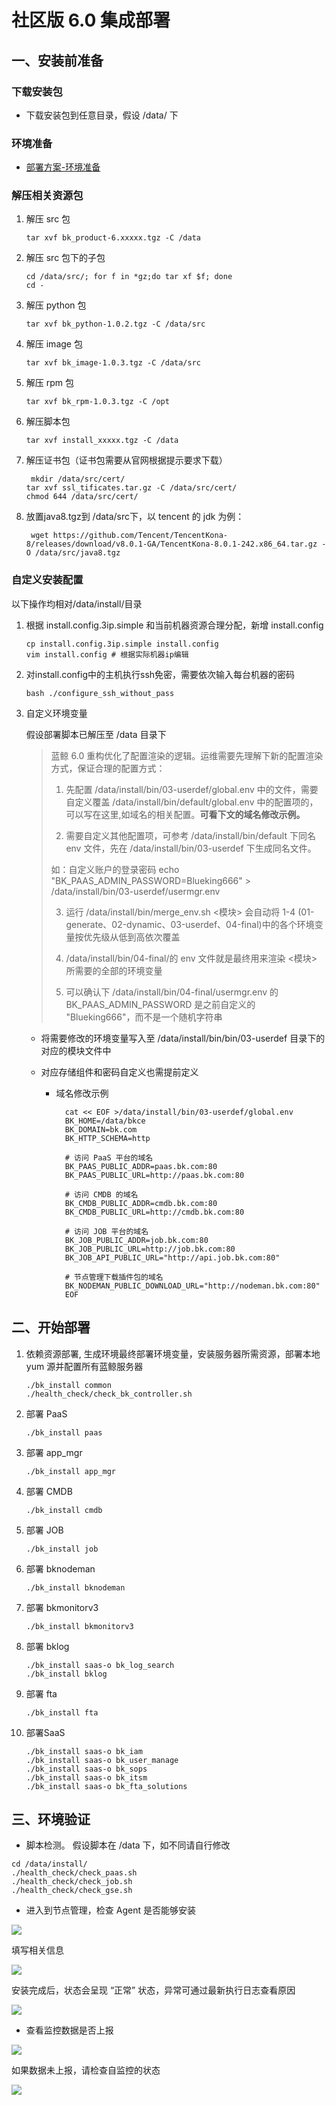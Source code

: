 
# 社区版 6.0 集成部署

## 一、安装前准备

### 下载安装包

- 下载安装包到任意目录，假设 /data/ 下

### 环境准备

- [部署方案-环境准备](https://bk.tencent.com/docs/document/5.1/20/651)

### 解压相关资源包

1. 解压 src 包

   ```shell
   tar xvf bk_product-6.xxxxx.tgz -C /data
   ```

2. 解压 src 包下的子包

   ```shell
   cd /data/src/; for f in *gz;do tar xf $f; done
   cd -
   ```

2. 解压 python 包

   ```shell
   tar xvf bk_python-1.0.2.tgz -C /data/src
   ```

3. 解压 image 包

   ```shell
   tar xvf bk_image-1.0.3.tgz -C /data/src
   ```

4. 解压 rpm 包

   ```shell
   tar xvf bk_rpm-1.0.3.tgz -C /opt
   ```

5. 解压脚本包

   ```shell
   tar xvf install_xxxxx.tgz -C /data
   ```
   
6. 解压证书包（证书包需要从官网根据提示要求下载）

   ```shell
	mkdir /data/src/cert/
   tar xvf ssl_tificates.tar.gz -C /data/src/cert/
   chmod 644 /data/src/cert/
	```

7. 放置java8.tgz到 /data/src下，以 tencent 的 jdk 为例：

    ```shell
     wget https://github.com/Tencent/TencentKona-8/releases/download/v8.0.1-GA/TencentKona-8.0.1-242.x86_64.tar.gz -O /data/src/java8.tgz
    ```

### 自定义安装配置

以下操作均相对/data/install/目录

1. 根据 install.config.3ip.simple 和当前机器资源合理分配，新增 install.config

   ```shell
   cp install.config.3ip.simple install.config
   vim install.config # 根据实际机器ip编辑
   ```

2. 对install.config中的主机执行ssh免密，需要依次输入每台机器的密码

   ```shell
   bash ./configure_ssh_without_pass
   ```

3. 自定义环境变量
   
    假设部署脚本已解压至 /data 目录下
    > 蓝鲸 6.0 重构优化了配置渲染的逻辑。运维需要先理解下新的配置渲染方式，保证合理的配置方式：
    > 1. 先配置 /data/install/bin/03-userdef/global.env 中的文件，需要自定义覆盖 /data/install/bin/default/global.env 中的配置项的，可以写在这里,如域名的相关配置。**可看下文的域名修改示例。**
    >
    > 2. 需要自定义其他配置项，可参考 /data/install/bin/default 下同名 env 文件，先在 /data/install/bin/03-userdef 下生成同名文件。
    >
    > 如：自定义账户的登录密码
    > echo "BK_PAAS_ADMIN_PASSWORD=Blueking666" > /data/install/bin/03-userdef/usermgr.env
    >
    > 3. 运行 /data/install/bin/merge_env.sh <模块> 会自动将 1-4 (01-generate、02-dynamic、03-userdef、04-final)中的各个环境变量按优先级从低到高依次覆盖
    >
    > 4. /data/install/bin/04-final/的 env 文件就是最终用来渲染 <模块> 所需要的全部的环境变量
    >
    > 5. 可以确认下 /data/install/bin/04-final/usermgr.env 的 BK_PAAS_ADMIN_PASSWORD 是之前自定义的 "Blueking666"，而不是一个随机字符串

   - 将需要修改的环境变量写入至 /data/install/bin/bin/03-userdef 目录下的对应的模块文件中

   - 对应存储组件和密码自定义也需提前定义

     - 域名修改示例

       ```shell
         cat << EOF >/data/install/bin/03-userdef/global.env
         BK_HOME=/data/bkce
         BK_DOMAIN=bk.com
         BK_HTTP_SCHEMA=http

         # 访问 PaaS 平台的域名
         BK_PAAS_PUBLIC_ADDR=paas.bk.com:80
         BK_PAAS_PUBLIC_URL=http://paas.bk.com:80

         # 访问 CMDB 的域名
         BK_CMDB_PUBLIC_ADDR=cmdb.bk.com:80
         BK_CMDB_PUBLIC_URL=http://cmdb.bk.com:80

         # 访问 JOB 平台的域名
         BK_JOB_PUBLIC_ADDR=job.bk.com:80
         BK_JOB_PUBLIC_URL=http://job.bk.com:80
         BK_JOB_API_PUBLIC_URL="http://api.job.bk.com:80"

         # 节点管理下载插件包的域名
         BK_NODEMAN_PUBLIC_DOWNLOAD_URL="http://nodeman.bk.com:80"
         EOF
       ```

## 二、开始部署

1. 依赖资源部署, 生成环境最终部署环境变量，安装服务器所需资源，部署本地 yum 源并配置所有蓝鲸服务器

   ```shell
   ./bk_install common
   ./health_check/check_bk_controller.sh
   ```

2. 部署 PaaS 

   ```shell
   ./bk_install paas
   ```

5. 部署 app_mgr

   ```shell
   ./bk_install app_mgr
   ```

3. 部署 CMDB

   ```shell
   ./bk_install cmdb
   ```

4. 部署 JOB

   ```shell
   ./bk_install job
   ```

6. 部署 bknodeman

   ```shell
   ./bk_install bknodeman
   ```
   
7. 部署 bkmonitorv3 

   ```shell
   ./bk_install bkmonitorv3
   ```

8. 部署 bklog 

   ```shell
   ./bk_install saas-o bk_log_search
   ./bk_install bklog
   ```

9. 部署 fta 

   ```shell
   ./bk_install fta
   ```
10. 部署SaaS
   
    ```shell
    ./bk_install saas-o bk_iam
    ./bk_install saas-o bk_user_manage
    ./bk_install saas-o bk_sops
    ./bk_install saas-o bk_itsm
    ./bk_install saas-o bk_fta_solutions
    ```


## 三、环境验证

- 脚本检测。
  假设脚本在 /data 下，如不同请自行修改

```shell
cd /data/install/
./health_check/check_paas.sh
./health_check/check_job.sh
./health_check/check_gse.sh
```

- 进入到节点管理，检查 Agent 是否能够安装 

![](../images/1.png)

填写相关信息

![](../images/2.png)

安装完成后，状态会呈现 “正常” 状态，异常可通过最新执行日志查看原因

![](../images/3.png)

- 查看监控数据是否上报

![](../images/5.png)

如果数据未上报，请检查自监控的状态

![](../images/4.png)









